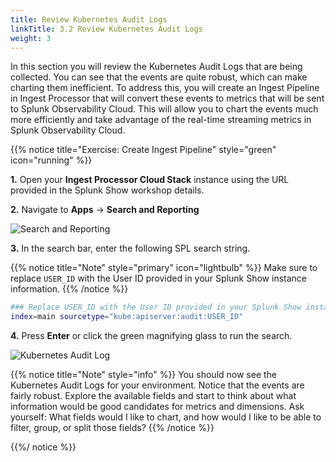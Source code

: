 ```yaml
---
title: Review Kubernetes Audit Logs
linkTitle: 3.2 Review Kubernetes Audit Logs
weight: 3
---
```


In this section you will review the Kubernetes Audit Logs that are being collected. You can see that the events are quite robust, which can make charting them inefficient. To address this, you will create an Ingest Pipeline in Ingest Processor that will convert these events to metrics that will be sent to Splunk Observability Cloud. This will allow you to chart the events much more efficiently and take advantage of the real-time streaming metrics in Splunk Observability Cloud.

{{% notice title="Exercise: Create Ingest Pipeline" style="green" icon="running" %}}

**1.** Open your **Ingest Processor Cloud Stack** instance using the URL provided in the Splunk Show workshop details.

**2.** Navigate to **Apps** → **Search and Reporting**

![Search and Reporting](../../images/search_and_reporting.png?width=20vw)

**3.** In the search bar, enter the following SPL search string.

{{% notice title="Note" style="primary" icon="lightbulb" %}}
Make sure to replace `USER_ID` with the User ID provided in your Splunk Show instance information.
{{% /notice %}}

``` sh
### Replace USER_ID with the User ID provided in your Splunk Show instance information
index=main sourcetype="kube:apiserver:audit:USER_ID"
```

**4.** Press **Enter** or click the green magnifying glass to run the search.

![Kubernetes Audit Log](../../images/k8s_audit_log.png)

{{% notice title="Note" style="info" %}}
You should now see the Kubernetes Audit Logs for your environment. Notice that the events are fairly robust. Explore the available fields and start to think about what information would be good candidates for metrics and dimensions. Ask yourself: What fields would I like to chart, and how would I like to be able to filter, group, or split those fields?
{{% /notice %}}

{{%/ notice %}}
